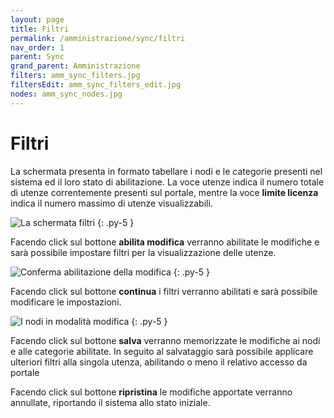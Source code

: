 ```yaml
---
layout: page
title: Filtri
permalink: /amministrazione/sync/filtri
nav_order: 1
parent: Sync
grand_parent: Amministrazione
filters: amm_sync_filters.jpg
filtersEdit: amm_sync_filters_edit.jpg
nodes: amm_sync_nodes.jpg
---
```


# Filtri

La schermata presenta in formato tabellare i nodi e le categorie presenti nel sistema ed il loro stato di abilitazione. La voce utenze indica il numero totale di utenze correntemente presenti sul portale, mentre la voce **limite licenza** indica il numero massimo di utenze visualizzabili.

![La schermata filtri](/assets/images/{{page.filters}})
{: .py-5 }

Facendo click sul bottone **abilita modifica** verranno abilitate le modifiche e sarà possibile impostare filtri per la visualizzazione delle utenze.

![Conferma abilitazione della modifica](/assets/images/{{page.filtersEdit}})
{: .py-5 }

Facendo click sul bottone **continua** i filtri verranno abilitati e sarà possibile modificare le impostazioni.

![I nodi in modalità modifica](/assets/images/{{page.nodes}})
{: .py-5 }

Facendo click sul bottone **salva** verranno memorizzate le modifiche ai nodi e alle categorie abilitate. In seguito al salvataggio sarà possibile applicare ulteriori filtri alla singola utenza, abilitando o meno il relativo accesso da portale

Facendo click sul bottone **ripristina** le modifiche apportate verranno annullate, riportando il sistema allo stato iniziale.
